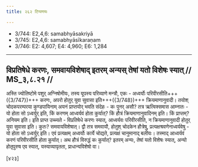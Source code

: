 ```yaml
---
title: २६२ टिप्पणयः

---
```

- 3/744: E2,4,6: samabhyāsakriyā
- 3/745: E2,4,6: samabhyāsīkaraṇam
- 3/746: E2: 4,607; E4: 4,960; E6: 1,284

____________________________________________


## विप्रतिषेधे करणः, समवायविशेषाद् इतरम् अन्यस् तेषां यतो विशेषः स्यात् // MS_३,८.२१ //

अस्ति ज्योतिष्टोमे पशुर् अग्निषोमीयः, तस्य यूपस्य परिव्याणे मन्त्रौ, एकः - अध्वर्योः परिवीरसीति+++({3/747})+++ करणः, अपरो होतुर् युवा सुवासा इति+++({3/748})+++ क्रियमाणानुवादी। तयोश् चोदकपरम्परया कुण्डपायिनाम् अयनं प्राप्तयोर् भवति संदेहः - कः पुनर् असौ? तत्र ऋत्विक्समास आम्नातः - यो होता सो ऽध्वर्युर् इति, किं करणम् आध्वर्यवं होता कुर्यात्? किं हौत्रं क्रियमाणानुवादिनम् इति। किं प्राप्तम्? अनियम इति।
इति प्राप्त उच्च्यते - विप्रतिषेधे करणः स्यात्, आध्वर्यवः परिवीरसीति, न क्रियमाणानुवादी होतुर् युवा सुवासा इति। कुतः? समवायविशेषात्। द्वौ तत्र समवायौ, होतुश् चोदकेन हौत्रेषु, प्रत्यक्षश्रवणेनाध्वर्यवेषु - यो होता सो ऽध्वर्युर् इति। एवं प्रत्यक्षम् अध्वर्योः कार्ये चोद्यते, प्रत्यक्षं चानुमानाद् बलीयः। तस्माद् आध्वर्यवं करणं परिवीरसीति होता कुर्यात्। अथ हौत्रं विरुद्धं कः कुर्यात्? इतरम् अन्यः, तेषां यतो विशेषः स्यात्, अन्यो होतृपुरुष एव स्यात्, यस्याव्यापृतता, प्राधान्यविशेषो वा।

[४२३]
